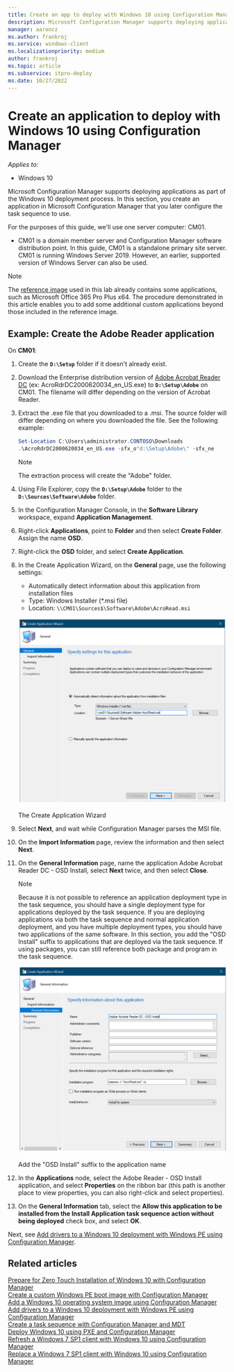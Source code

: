 ```yaml
---
title: Create an app to deploy with Windows 10 using Configuration Manager
description: Microsoft Configuration Manager supports deploying applications as part of the Windows 10 deployment process.
manager: aaroncz
ms.author: frankroj
ms.service: windows-client
ms.localizationpriority: medium
author: frankroj
ms.topic: article
ms.subservice: itpro-deploy
ms.date: 10/27/2022
---
```


# Create an application to deploy with Windows 10 using Configuration Manager

*Applies to:*

- Windows 10

Microsoft Configuration Manager supports deploying applications as part of the Windows 10 deployment process. In this section, you create an application in Microsoft Configuration Manager that you later configure the task sequence to use.

For the purposes of this guide, we'll use one server computer: CM01.

- CM01 is a domain member server and Configuration Manager software distribution point. In this guide, CM01 is a standalone primary site server. CM01 is running Windows Server 2019. However, an earlier, supported version of Windows Server can also be used.

> [!NOTE]
> The [reference image](add-a-windows-10-operating-system-image-using-configuration-manager.md) used in this lab already contains some applications, such as Microsoft Office 365 Pro Plus x64. The procedure demonstrated in this article enables you to add some additional custom applications beyond those included in the reference image.

## Example: Create the Adobe Reader application

On **CM01**:

1. Create the **`D:\Setup`** folder if it doesn't already exist.

2. Download the Enterprise distribution version of [Adobe Acrobat Reader DC](https://get.adobe.com/reader/enterprise/) (ex: AcroRdrDC2000620034_en_US.exe) to **`D:\Setup\Adobe`** on CM01. The filename will differ depending on the version of Acrobat Reader.

3. Extract the .exe file that you downloaded to a .msi. The source folder will differ depending on where you downloaded the file. See the following example:

    ```powershell
    Set-Location C:\Users\administrator.CONTOSO\Downloads
    .\AcroRdrDC2000620034_en_US.exe -sfx_o"d:\Setup\Adobe\" -sfx_ne
    ```
  
    > [!NOTE]
    > The extraction process will create the "Adobe" folder.

4. Using File Explorer, copy the **`D:\Setup\Adobe`** folder to the **`D:\Sources\Software\Adobe`** folder.

5. In the Configuration Manager Console, in the **Software Library** workspace, expand **Application Management**.

6. Right-click **Applications**, point to **Folder** and then select **Create Folder**. Assign the name **OSD**.

7. Right-click the **OSD** folder, and select **Create Application**.

8. In the Create Application Wizard, on the **General** page, use the following settings:

    - Automatically detect information about this application from installation files
    - Type: Windows Installer (\*.msi file)
    - Location: `\\CM01\Sources$\Software\Adobe\AcroRead.msi`

    ![The Create Application Wizard.](../images/mdt-06-fig20.png "The Create Application Wizard")

    The Create Application Wizard

9. Select **Next**, and wait while Configuration Manager parses the MSI file.

10. On the **Import Information** page, review the information and then select **Next**.

11. On the **General Information** page, name the application Adobe Acrobat Reader DC - OSD Install, select **Next** twice, and then select **Close**.

    > [!NOTE]
    > Because it is not possible to reference an application deployment type in the task sequence, you should have a single deployment type for applications deployed by the task sequence. If you are deploying applications via both the task sequence and normal application deployment, and you have multiple deployment types, you should have two applications of the same software. In this section, you add the "OSD Install" suffix to applications that are deployed via the task sequence. If using packages, you can still reference both package and program in the task sequence.
  
    ![Add the OSD Install suffix to the application name.](../images/mdt-06-fig21.png "Add the OSD Install suffix to the application name")
  
    Add the "OSD Install" suffix to the application name

12. In the **Applications** node, select the Adobe Reader - OSD Install application, and select **Properties** on the ribbon bar (this path is another place to view properties, you can also right-click and select properties).

13. On the **General Information** tab, select the **Allow this application to be installed from the Install Application task sequence action without being deployed** check box, and select **OK**.

Next, see [Add drivers to a Windows 10 deployment with Windows PE using Configuration Manager](add-drivers-to-a-windows-10-deployment-with-windows-pe-using-configuration-manager.md).

## Related articles

[Prepare for Zero Touch Installation of Windows 10 with Configuration Manager](prepare-for-zero-touch-installation-of-windows-10-with-configuration-manager.md)<br>
[Create a custom Windows PE boot image with Configuration Manager](create-a-custom-windows-pe-boot-image-with-configuration-manager.md)<br>
[Add a Windows 10 operating system image using Configuration Manager](add-a-windows-10-operating-system-image-using-configuration-manager.md)<br>
[Add drivers to a Windows 10 deployment with Windows PE using Configuration Manager](add-drivers-to-a-windows-10-deployment-with-windows-pe-using-configuration-manager.md)<br>
[Create a task sequence with Configuration Manager and MDT](./create-a-task-sequence-with-configuration-manager-and-mdt.md)<br>
[Deploy Windows 10 using PXE and Configuration Manager](deploy-windows-10-using-pxe-and-configuration-manager.md)<br>
[Refresh a Windows 7 SP1 client with Windows 10 using Configuration Manager](refresh-a-windows-7-client-with-windows-10-using-configuration-manager.md)<br>
[Replace a Windows 7 SP1 client with Windows 10 using Configuration Manager](replace-a-windows-7-client-with-windows-10-using-configuration-manager.md)<br>
